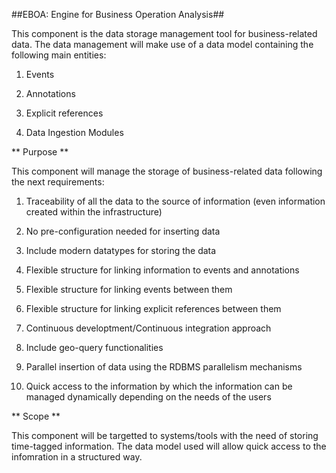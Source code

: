 ##EBOA: Engine for Business Operation Analysis##

This component is the data storage management tool for business-related data.
The data management will make use of a data model containing the following main entities:

1. Events

2. Annotations

3. Explicit references

4. Data Ingestion Modules

** Purpose **

This component will manage the storage of business-related data following the next requirements:

1. Traceability of all the data to the source of information (even information created within the infrastructure)

2. No pre-configuration needed for inserting data

3. Include modern datatypes for storing the data

4. Flexible structure for linking information to events and annotations

5. Flexible structure for linking events between them

6. Flexible structure for linking explicit references between them

7. Continuous developtment/Continuous integration approach

8. Include geo-query functionalities

9. Parallel insertion of data using the RDBMS parallelism mechanisms

10. Quick access to the information by which the information can be managed dynamically depending on the needs of the users

** Scope **

This component will be targetted to systems/tools with the need of storing time-tagged information.
The data model used will allow quick access to the infomration in a structured way.